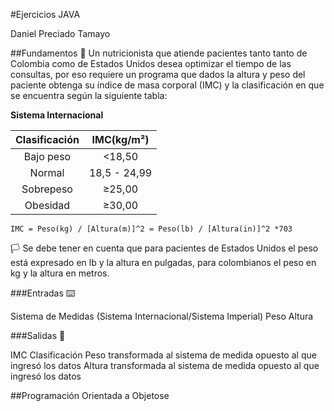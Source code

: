 #Ejercicios JAVA

Daniel Preciado Tamayo

##Fundamentos :green_apple:
Un nutricionista que atiende pacientes tanto tanto de Colombia como de Estados Unidos desea optimizar el tiempo de las consultas, por eso requiere un programa que dados la altura y peso del paciente obtenga su índice de masa corporal (IMC) y la clasificación en que se encuentra según la siguiente tabla:

**Sistema Internacional**

| Clasificación 	|  IMC(kg/m²)  	|
|:-------------:	|:------------:	|
|   Bajo peso   	|    <18,50    	|
|     Normal    	| 18,5 - 24,99 	|
|   Sobrepeso   	|    ≥25,00    	|
|    Obesidad   	|    ≥30,00    	|

    IMC = Peso(kg) / [Altura(m)]^2 = Peso(lb) / [Altura(in)]^2 *703

:white_flag: Se debe tener en cuenta que para pacientes de Estados Unidos el peso está expresado en lb y la altura en pulgadas, para colombianos el peso en kg y la altura en metros. 

###Entradas :keyboard:

Sistema de Medidas (Sistema Internacional/Sistema Imperial)
Peso
Altura

###Salidas :checkered_flag:

IMC
Clasificación
Peso transformada al sistema de medida opuesto al que ingresó los datos
Altura transformada al sistema de medida opuesto al que ingresó los datos

##Programación Orientada a Objetose
